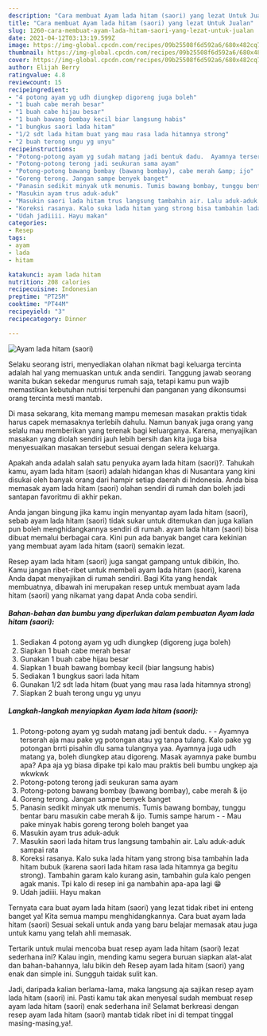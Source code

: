 ```yaml
---
description: "Cara membuat Ayam lada hitam (saori) yang lezat Untuk Jualan"
title: "Cara membuat Ayam lada hitam (saori) yang lezat Untuk Jualan"
slug: 1260-cara-membuat-ayam-lada-hitam-saori-yang-lezat-untuk-jualan
date: 2021-04-12T03:13:19.599Z
image: https://img-global.cpcdn.com/recipes/09b25508f6d592a6/680x482cq70/ayam-lada-hitam-saori-foto-resep-utama.jpg
thumbnail: https://img-global.cpcdn.com/recipes/09b25508f6d592a6/680x482cq70/ayam-lada-hitam-saori-foto-resep-utama.jpg
cover: https://img-global.cpcdn.com/recipes/09b25508f6d592a6/680x482cq70/ayam-lada-hitam-saori-foto-resep-utama.jpg
author: Elijah Berry
ratingvalue: 4.8
reviewcount: 15
recipeingredient:
- "4 potong ayam yg udh diungkep digoreng juga boleh"
- "1 buah cabe merah besar"
- "1 buah cabe hijau besar"
- "1 buah bawang bombay kecil biar langsung habis"
- "1 bungkus saori lada hitam"
- "1/2 sdt lada hitam buat yang mau rasa lada hitamnya strong"
- "2 buah terong ungu yg unyu"
recipeinstructions:
- "Potong-potong ayam yg sudah matang jadi bentuk dadu.  Ayamnya terserah aja mau pake yg potongan atau yg tanpa tulang. Kalo pake yg potongan brrti pisahin dlu sama tulangnya yaa. Ayamnya juga udh matang ya, boleh diungkep atau digoreng. Masak ayamnya pake bumbu apa? Apa aja yg biasa dipake tpi kalo mau praktis beli bumbu ungkep aja wkwkwk"
- "Potong-potong terong jadi seukuran sama ayam"
- "Potong-potong bawang bombay (bawang bombay), cabe merah &amp; ijo"
- "Goreng terong. Jangan sampe benyek banget"
- "Panasin sedikit minyak utk menumis. Tumis bawang bombay, tunggu bentar baru masukin cabe merah &amp; ijo. Tumis sampe harum  Mau pake minyak habis goreng terong boleh banget yaa"
- "Masukin ayam trus aduk-aduk"
- "Masukin saori lada hitam trus langsung tambahin air. Lalu aduk-aduk sampai rata"
- "Koreksi rasanya. Kalo suka lada hitam yang strong bisa tambahin lada hitam bubuk (karena saori lada hitam rasa lada hitamnya ga begitu strong). Tambahin garam kalo kurang asin, tambahin gula kalo pengen agak manis. Tpi kalo di resep ini ga nambahin apa-apa lagi 😁"
- "Udah jadiiii. Hayu makan"
categories:
- Resep
tags:
- ayam
- lada
- hitam

katakunci: ayam lada hitam 
nutrition: 208 calories
recipecuisine: Indonesian
preptime: "PT25M"
cooktime: "PT44M"
recipeyield: "3"
recipecategory: Dinner

---
```



![Ayam lada hitam (saori)](https://img-global.cpcdn.com/recipes/09b25508f6d592a6/680x482cq70/ayam-lada-hitam-saori-foto-resep-utama.jpg)

Selaku seorang istri, menyediakan olahan nikmat bagi keluarga tercinta adalah hal yang memuaskan untuk anda sendiri. Tanggung jawab seorang  wanita bukan sekedar mengurus rumah saja, tetapi kamu pun wajib memastikan kebutuhan nutrisi terpenuhi dan panganan yang dikonsumsi orang tercinta mesti mantab.

Di masa  sekarang, kita memang mampu memesan masakan praktis tidak harus capek memasaknya terlebih dahulu. Namun banyak juga orang yang selalu mau memberikan yang terenak bagi keluarganya. Karena, menyajikan masakan yang diolah sendiri jauh lebih bersih dan kita juga bisa menyesuaikan masakan tersebut sesuai dengan selera keluarga. 



Apakah anda adalah salah satu penyuka ayam lada hitam (saori)?. Tahukah kamu, ayam lada hitam (saori) adalah hidangan khas di Nusantara yang kini disukai oleh banyak orang dari hampir setiap daerah di Indonesia. Anda bisa memasak ayam lada hitam (saori) olahan sendiri di rumah dan boleh jadi santapan favoritmu di akhir pekan.

Anda jangan bingung jika kamu ingin menyantap ayam lada hitam (saori), sebab ayam lada hitam (saori) tidak sukar untuk ditemukan dan juga kalian pun boleh menghidangkannya sendiri di rumah. ayam lada hitam (saori) bisa dibuat memalui berbagai cara. Kini pun ada banyak banget cara kekinian yang membuat ayam lada hitam (saori) semakin lezat.

Resep ayam lada hitam (saori) juga sangat gampang untuk dibikin, lho. Kamu jangan ribet-ribet untuk membeli ayam lada hitam (saori), karena Anda dapat menyajikan di rumah sendiri. Bagi Kita yang hendak membuatnya, dibawah ini merupakan resep untuk membuat ayam lada hitam (saori) yang nikamat yang dapat Anda coba sendiri.

<!--inarticleads1-->

##### Bahan-bahan dan bumbu yang diperlukan dalam pembuatan Ayam lada hitam (saori):

1. Sediakan 4 potong ayam yg udh diungkep (digoreng juga boleh)
1. Siapkan 1 buah cabe merah besar
1. Gunakan 1 buah cabe hijau besar
1. Siapkan 1 buah bawang bombay kecil (biar langsung habis)
1. Sediakan 1 bungkus saori lada hitam
1. Gunakan 1/2 sdt lada hitam (buat yang mau rasa lada hitamnya strong)
1. Siapkan 2 buah terong ungu yg unyu




<!--inarticleads2-->

##### Langkah-langkah menyiapkan Ayam lada hitam (saori):

1. Potong-potong ayam yg sudah matang jadi bentuk dadu. -  - Ayamnya terserah aja mau pake yg potongan atau yg tanpa tulang. Kalo pake yg potongan brrti pisahin dlu sama tulangnya yaa. Ayamnya juga udh matang ya, boleh diungkep atau digoreng. Masak ayamnya pake bumbu apa? Apa aja yg biasa dipake tpi kalo mau praktis beli bumbu ungkep aja wkwkwk
1. Potong-potong terong jadi seukuran sama ayam
1. Potong-potong bawang bombay (bawang bombay), cabe merah &amp; ijo
1. Goreng terong. Jangan sampe benyek banget
1. Panasin sedikit minyak utk menumis. Tumis bawang bombay, tunggu bentar baru masukin cabe merah &amp; ijo. Tumis sampe harum -  - Mau pake minyak habis goreng terong boleh banget yaa
1. Masukin ayam trus aduk-aduk
1. Masukin saori lada hitam trus langsung tambahin air. Lalu aduk-aduk sampai rata
1. Koreksi rasanya. Kalo suka lada hitam yang strong bisa tambahin lada hitam bubuk (karena saori lada hitam rasa lada hitamnya ga begitu strong). Tambahin garam kalo kurang asin, tambahin gula kalo pengen agak manis. Tpi kalo di resep ini ga nambahin apa-apa lagi 😁
1. Udah jadiiii. Hayu makan




Ternyata cara buat ayam lada hitam (saori) yang lezat tidak ribet ini enteng banget ya! Kita semua mampu menghidangkannya. Cara buat ayam lada hitam (saori) Sesuai sekali untuk anda yang baru belajar memasak atau juga untuk kamu yang telah ahli memasak.

Tertarik untuk mulai mencoba buat resep ayam lada hitam (saori) lezat sederhana ini? Kalau ingin, mending kamu segera buruan siapkan alat-alat dan bahan-bahannya, lalu bikin deh Resep ayam lada hitam (saori) yang enak dan simple ini. Sungguh taidak sulit kan. 

Jadi, daripada kalian berlama-lama, maka langsung aja sajikan resep ayam lada hitam (saori) ini. Pasti kamu tak akan menyesal sudah membuat resep ayam lada hitam (saori) enak sederhana ini! Selamat berkreasi dengan resep ayam lada hitam (saori) mantab tidak ribet ini di tempat tinggal masing-masing,ya!.

